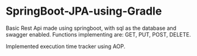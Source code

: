 # SpringBoot-JPA-using-Gradle
Basic Rest Api made using springboot, with sql as the database and swagger enabled. Functions implementing are: GET, PUT, POST, DELETE. 

Implemented execution time tracker using AOP.
